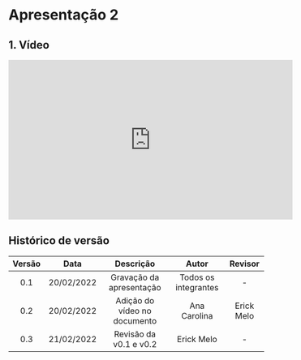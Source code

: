 # Apresentação 2


## 1. Vídeo 
<iframe width="560" height="315" src="https://www.youtube.com/embed/Q__5DAgpYUI" title="YouTube video player" frameborder="0" allow="accelerometer; autoplay; clipboard-write; encrypted-media; gyroscope; picture-in-picture" allowfullscreen></iframe>


## Histórico de versão

| Versão | Data       | Descrição                       | Autor                | Revisor                |
| :------: | :----------: | :-------------------------------: | :--------------------: | :--------------------: |
| 0.1    | 20/02/2022 | Gravação da apresentação        | Todos os integrantes | -         |
| 0.2    | 20/02/2022 | Adição do vídeo no documento    | Ana Carolina         | Erick Melo       |
| 0.3  | 21/02/2022 |  Revisão  da v0.1 e v0.2  | Erick Melo | - |